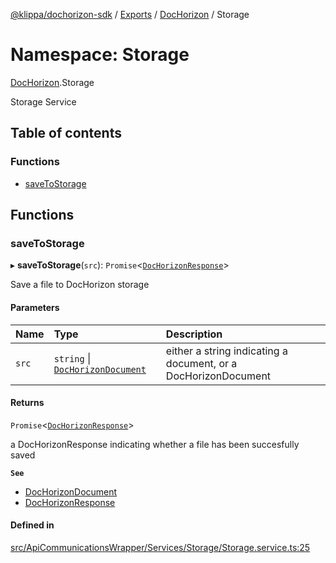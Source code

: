 [@klippa/dochorizon-sdk](../README.md) / [Exports](../modules.md) / [DocHorizon](DocHorizon.md) / Storage

# Namespace: Storage

[DocHorizon](DocHorizon.md).Storage

Storage Service

## Table of contents

### Functions

- [saveToStorage](DocHorizon.Storage.md#savetostorage)

## Functions

### saveToStorage

▸ **saveToStorage**(`src`): `Promise`\<[`DocHorizonResponse`](../interfaces/internal_.DocHorizonResponse.md)\>

Save a file to DocHorizon storage

#### Parameters

| Name | Type | Description |
| :------ | :------ | :------ |
| `src` | `string` \| [`DocHorizonDocument`](../interfaces/internal_.DocHorizonDocument.md) | either a string indicating a document, or a DocHorizonDocument |

#### Returns

`Promise`\<[`DocHorizonResponse`](../interfaces/internal_.DocHorizonResponse.md)\>

a DocHorizonResponse indicating whether a file has been succesfully saved

**`See`**

 - [DocHorizonDocument](../interfaces/internal_.DocHorizonDocument.md)
 - [DocHorizonResponse](../interfaces/internal_.DocHorizonResponse.md)

#### Defined in

[src/ApiCommunicationsWrapper/Services/Storage/Storage.service.ts:25](https://github.com/klippa-app/js-dochorizon-sdk/blob/205a2fd/src/ApiCommunicationsWrapper/Services/Storage/Storage.service.ts#L25)
